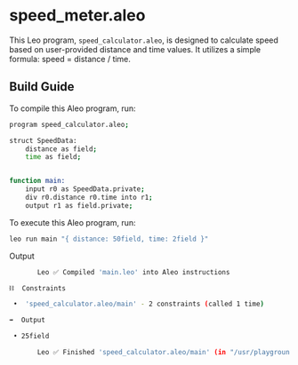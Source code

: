 # speed_meter.aleo

This Leo program, `speed_calculator.aleo`, is designed to calculate speed based on user-provided distance and time values. It utilizes a simple formula: speed = distance / time.

## Build Guide

To compile this Aleo program, run:
```bash
program speed_calculator.aleo;

struct SpeedData:
    distance as field;
    time as field;


function main:
    input r0 as SpeedData.private;
    div r0.distance r0.time into r1;
    output r1 as field.private;

```

To execute this Aleo program, run:
```bash
leo run main "{ distance: 50field, time: 2field }"
```

Output

```bash
       Leo ✅ Compiled 'main.leo' into Aleo instructions

⛓  Constraints

 •  'speed_calculator.aleo/main' - 2 constraints (called 1 time)

➡️  Output

 • 25field

       Leo ✅ Finished 'speed_calculator.aleo/main' (in "/usr/playground-projects/percentage_calculator/build"
```
